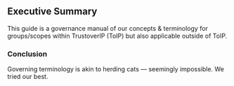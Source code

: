## Executive Summary
This guide is a governance manual of our concepts & terminology for groups/scopes within TrustoverIP (ToIP) but also applicable outside of ToIP.

### Conclusion

Governing terminology is akin to herding cats — seemingly impossible. We tried our best.